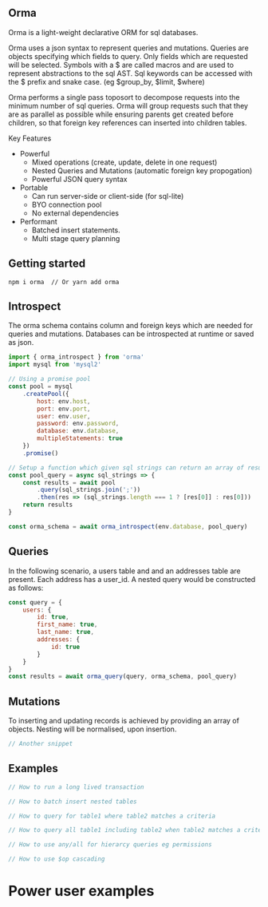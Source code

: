 ## Orma
Orma is a light-weight declarative ORM for sql databases.

Orma uses a json syntax to represent queries and mutations.
Queries are objects specifying which fields to query. Only fields which
are requested will be selected. Symbols with a $ are called macros and are used to represent abstractions to the sql AST. Sql keywords can be accessed with the $ prefix and snake case. (eg $group_by, $limit, $where) 

Orma performs a single pass toposort to decompose requests into the minimum number of sql queries. Orma will group requests such that they are as parallel as possible while ensuring parents get created before children,
so that foreign key references can inserted into children tables.

Key Features
- Powerful
    - Mixed operations (create, update, delete in one request)
    - Nested Queries and Mutations (automatic foreign key propogation)
    - Powerful JSON query syntax
- Portable
    - Can run server-side or client-side (for sql-lite)
    - BYO connection pool
    - No external dependencies
- Performant
    - Batched insert statements.
    - Multi stage query planning

## Getting started

```
npm i orma  // Or yarn add orma
```

## Introspect

The orma schema contains column and foreign keys which
are needed for queries and mutations. Databases can be introspected at runtime or saved as json.

```js
import { orma_introspect } from 'orma'
import mysql from 'mysql2'

// Using a promise pool
const pool = mysql
    .createPool({
        host: env.host,
        port: env.port,
        user: env.user,
        password: env.password,
        database: env.database,
        multipleStatements: true
    })
    .promise()

// Setup a function which given sql strings can return an array of results
const pool_query = async sql_strings => {
    const results = await pool
        .query(sql_strings.join(';'))
        .then(res => (sql_strings.length === 1 ? [res[0]] : res[0]))
    return results
}

const orma_schema = await orma_introspect(env.database, pool_query)
```

## Queries

In the following scenario, a users table and and an addresses table are present. Each address has a user_id.
A nested query would be constructed as follows:

```js
const query = {
    users: {
        id: true,
        first_name: true,
        last_name: true,
        addresses: {
            id: true
        }
    }
}
const results = await orma_query(query, orma_schema, pool_query)
```

## Mutations

To inserting and updating records is achieved by
providing an array of objects. Nesting will be normalised,
upon insertion. 


```js
// Another snippet
```

## Examples

```js
// How to run a long lived transaction
```

```js
// How to batch insert nested tables
```

```js
// How to query for table1 where table2 matches a criteria
```

```js
// How to query all table1 including table2 when table2 matches a criteria
```

```js
// How to use any/all for hierarcy queries eg permissions
```

```js
// How to use $op cascading
```

# Power user examples
